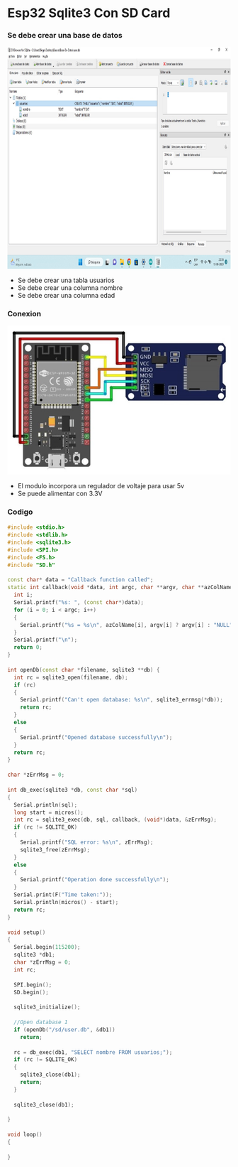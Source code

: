 # Esp32 Sqlite3 Con SD Card

### Se debe crear una base de datos
<img src="https://github.com/IDiegoUlises/Esp32-Sqlite3-Con-SD-Card/blob/main/images/Base-de-datos-size.jpg" width="1000" height="500" />

* Se debe crear una tabla usuarios
* Se debe crear una columna nombre
* Se debe crear una columna edad

### Conexion
<img src="https://github.com/IDiegoUlises/Esp32-Sqlite3-Con-SD-Card/blob/main/images/MicroSD-Con-SDCARD.jpg"  />

* El modulo incorpora un regulador de voltaje para usar 5v
* Se puede alimentar con 3.3V

### Codigo
```c++
#include <stdio.h>
#include <stdlib.h>
#include <sqlite3.h>
#include <SPI.h>
#include <FS.h>
#include "SD.h"

const char* data = "Callback function called";
static int callback(void *data, int argc, char **argv, char **azColName) {
  int i;
  Serial.printf("%s: ", (const char*)data);
  for (i = 0; i < argc; i++)
  {
    Serial.printf("%s = %s\n", azColName[i], argv[i] ? argv[i] : "NULL");
  }
  Serial.printf("\n");
  return 0;
}

int openDb(const char *filename, sqlite3 **db) {
  int rc = sqlite3_open(filename, db);
  if (rc)
  {
    Serial.printf("Can't open database: %s\n", sqlite3_errmsg(*db));
    return rc;
  }
  else
  {
    Serial.printf("Opened database successfully\n");
  }
  return rc;
}

char *zErrMsg = 0;

int db_exec(sqlite3 *db, const char *sql)
{
  Serial.println(sql);
  long start = micros();
  int rc = sqlite3_exec(db, sql, callback, (void*)data, &zErrMsg);
  if (rc != SQLITE_OK)
  {
    Serial.printf("SQL error: %s\n", zErrMsg);
    sqlite3_free(zErrMsg);
  }
  else
  {
    Serial.printf("Operation done successfully\n");
  }
  Serial.print(F("Time taken:"));
  Serial.println(micros() - start);
  return rc;
}

void setup()
{
  Serial.begin(115200);
  sqlite3 *db1;
  char *zErrMsg = 0;
  int rc;

  SPI.begin();
  SD.begin();

  sqlite3_initialize();

  //Open database 1
  if (openDb("/sd/user.db", &db1))
    return;

  rc = db_exec(db1, "SELECT nombre FROM usuarios;");
  if (rc != SQLITE_OK)
  {
    sqlite3_close(db1);
    return;
  }

  sqlite3_close(db1);

}

void loop()
{
  
}
```
